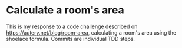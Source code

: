# Calculate a room's area

This is my response to a code challenge described on https://autery.net/blog/room-area, calculating a room's area using the shoelace formula. Commits are individual TDD steps.
